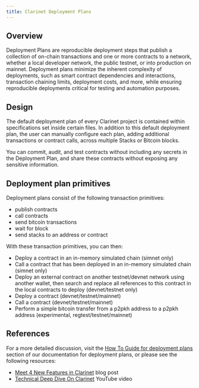 ```yaml
---
title: Clarinet Deployment Plans
---
```


## Overview

Deployment Plans are reproducible deployment steps that publish a collection of on-chain transactions and one or more contracts to a network, whether a local developer network, the public testnet, or into production on mainnet. Deployment plans minimize the inherent complexity of deployments, such as smart contract dependencies and interactions, transaction chaining limits, deployment costs, and more, while ensuring reproducible deployments critical for testing and automation purposes.

## Design

The default deployment plan of every Clarinet project is contained within specifications set inside certain files. In addition to this default deployment plan, the user can manually configure each plan, adding additional transactions or contract calls, across multiple Stacks or Bitcoin blocks.

You can commit, audit, and test contracts without including any secrets in the Deployment Plan, and share these contracts without exposing any sensitive information.

## Deployment plan primitives

Deployment plans consist of the following transaction primitives:

- publish contracts
- call contracts
- send bitcoin transactions
- wait for block
- send stacks to an address or contract

With these transaction primitives, you can then:

- Deploy a contract in an in-memory simulated chain (simnet only)
- Call a contract that has been deployed in an in-memory simulated chain (simnet only)
- Deploy an external contract on another testnet/devnet network using another wallet, then search and replace all references to this contract in the local contracts to deploy (devnet/testnet only)
- Deploy a contract (devnet/testnet/mainnet)
- Call a contract (devnet/testnet/mainnet)
- Perform a simple bitcoin transfer from a p2pkh address to a p2pkh address (experimental, regtest/testnet/mainnet)

## References

For a more detailed discussion, visit the [How To Guide for deployment plans](./how-to-use-deployment-plans.md) section of our documentation for deployment plans, or please see the following resources:

- [Meet 4 New Features in Clarinet](https://www.hiro.so/blog/meet-4-new-features-in-clarinet) blog post
- [Technical Deep Dive On Clarinet](https://www.youtube.com/watch?v=ciHxOGBBS18) YouTube video